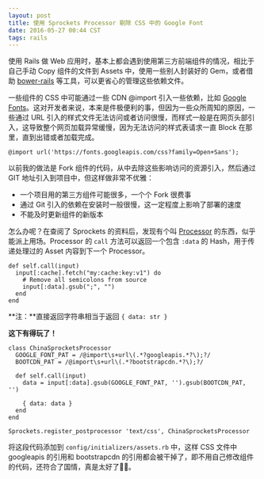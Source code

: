 ```yaml
---
layout: post
title: 使用 Sprockets Processor 剔除 CSS 中的 Google Font
date: 2016-05-27 00:44 CST
tags: rails
---
```


使用 Rails 做 Web 应用时，基本上都会遇到使用第三方前端组件的情况，相比于自己手动 Copy 组件的文件到 Assets 中，使用一些别人封装好的 Gem，或者借助 [bower-rails](https://github.com/rharriso/bower-rails) 等工具，可以更省心的管理这些依赖文件。

一些组件的 CSS 中可能通过一些 CDN @import 引入一些依赖，比如 [Google Fonts](https://www.google.com/fonts)。这对开发者来说，本来是件极便利的事，但因为一些众所周知的原因，一些通过 URL 引入的样式文件无法访问或者访问很慢，而样式一般是在网页头部引入，这导致整个网页加载异常缓慢，因为无法访问的样式表请求一直 Block 在那里，直到出错或者加载完成。

    @import url('https://fonts.googleapis.com/css?family=Open+Sans');

以前我的做法是 Fork 组件的代码，从中去除这些影响访问的资源引入，然后通过 GIT 地址引入到项目中，但这样做非常不优雅：

- 一个项目用的第三方组件可能很多，一个个 Fork 很费事
- 通过 Git 引入的依赖在安装时一般很慢，这一定程度上影响了部署的速度
- 不能及时更新组件的新版本

怎么办呢？在查阅了 Sprockets 的资料后，发现有个叫 [Processor](https://github.com/rails/sprockets#processor-interface) 的东西，似乎能派上用场。Processor 的 `call` 方法可以返回一个包含 `:data` 的  Hash，用于传递处理过的 Asset 内容到下一个 Processor。

    def self.call(input)
      input[:cache].fetch("my:cache:key:v1") do
        # Remove all semicolons from source
        input[:data].gsub(";", "")
      end
    end

**注：**直接返回字符串相当于返回 `{ data: str }`

**这下有得玩了！**

    class ChinaSprocketsProcessor
      GOOGLE_FONT_PAT = /@import\s+url\(.*?googleapis.*?\);?/
      BOOTCDN_PAT = /@import\s+url\(.*?bootstrapcdn.*?\);?/

      def self.call(input)
        data = input[:data].gsub(GOOGLE_FONT_PAT, '').gsub(BOOTCDN_PAT, '')

        { data: data }
      end
    end

    Sprockets.register_postprocessor 'text/css', ChinaSprocketsProcessor

将这段代码添加到 `config/initializers/assets.rb` 中，这样 CSS 文件中 googleapis 的引用和 bootstrapcdn 的引用都会被干掉了，即不用自己修改组件的代码，还符合了国情，真是太好了👏🏻。



